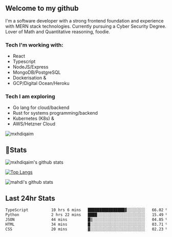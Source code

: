 ## Welcome to my github

I'm a software developer with a strong frontend foundation and experience with MERN stack technologies. Currently pursuing a Cyber Security Degree. Lover of Math and Quantitative reasoning, foodie.

### Tech I'm working with:

- React
- Typescript
- NodeJS/Express
- MongoDB/PostgreSQL
- Dockerisation &
- GCP/Digital Ocean/Heroku

### Tech I am exploring

- Go lang for cloud/backend
- Rust for systems programming/backend
- Kubernetes (K8s) &
- AWS/Hetzner Cloud

![mxhdiqaim](https://komarev.com/ghpvc/?username=mxhdiqaim&label=Profile%20views&color=0e75b6&style=flat)

## 📝Stats

![mxhdiqaim's github stats](https://github-readme-stats.vercel.app/api?username=mxhdiqaim&show_icons=true&count_private=true&title_color=70a5fd&icon_color=bf91f3&text_color=38bdae&bg_color=0d1117)

[![Top Langs](https://github-readme-stats.vercel.app/api/top-langs/?username=mxhdiqaim&exclude_repo=asp_nnl)](https://github.com/mxhdiqaim)

![mahdi's github stats](https://github-readme-streak-stats.herokuapp.com/?user=mxhdiqaim&show_icons=true&count_private=true&title_color=70a5fd&icon_color=bf91f3&text_color=38bdae&bg_color=0d1117)

## Last 24hr Stats

 <!--START_SECTION:waka-->

```txt
TypeScript          10 hrs 6 mins   ████████████████▓░░░░░░░░   66.02 %
Python              2 hrs 22 mins   ████░░░░░░░░░░░░░░░░░░░░░   15.49 %
JSON                44 mins         █▒░░░░░░░░░░░░░░░░░░░░░░░   04.85 %
HTML                34 mins         █░░░░░░░░░░░░░░░░░░░░░░░░   03.71 %
CSS                 20 mins         ▓░░░░░░░░░░░░░░░░░░░░░░░░   02.23 %
```

<!--END_SECTION:waka-->
